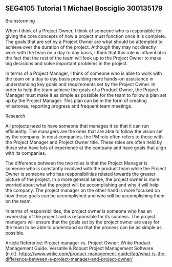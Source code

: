 ## SEG4105 Tutorial 1 Michael Bosciglio 300135179 

Brainstorming

When I think of a Project Owner, I think of someone who is responsible for giving the core concepts of how a project must function once it is complete. The goals that are set by a Project Owner are what should be attempted to achieve over the duration of the project. Although they may not directly work with the team on a day to day basis, I think that this role is influential in the fact that the rest of the team will look up to the Project Owner to make big decisions and solve important problems in the project. 

In terms of a Project Manager, I think of someone who is able to work with the team on a day to day basis providing more hands-on assistance in understanding key goals and requirements set by the Project Owner. In order to help the team achieve the goals of a Product Owner, the Project Manager must make it as simple as possible for the team to follow a plan set up by the Project Manager. This plan can be in the form of creating milestones, reporting progress and frequent team meetings. 

Research

All projects need to have someone that manages it so that it can run efficiently. The managers are the ones that are able to follow the vision set by the company. In most companies, the PM role often refers to those with the Project Manager and Project Owner title. These roles are often held by those who have lots of experience at the company and have goals that align with its companies. 

The difference between the two roles is that the Project Manager is someone who is constantly involved with the product team while the Project Owner is someone who has responsibilities related towards the greater picture of the project. In a more general sense, the project owner is more worried about what the project will be accomplishing and why it will help the company. The project manager on the other hand is more focused on how those goals can be accomplished and who will be accomplishing them on the team. 

In terms of responsibilities, the project owner is someone who has an ownership of the project and is responsible for its success. The project managers will ensure that the goals set by the project owner are easy for the team to be able to understand so that the process can be as simple as possible.

Article Reference: Project manager vs. Project Owner: Wrike Product Management Guide. Versatile &amp; Robust Project Management Software. (n.d.). https://www.wrike.com/product-management-guide/faq/what-is-the-difference-between-a-project-manager-and-project-owner/ 
